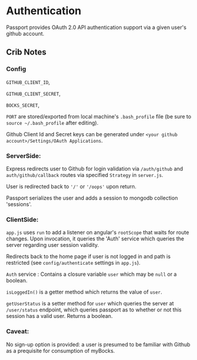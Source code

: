 # Authentication

Passport provides OAuth 2.0 API authentication support via a given user's github account.

## Crib Notes

### Config
`GITHUB_CLIENT_ID`, 

`GITHUB_CLIENT_SECRET`,

`BOCKS_SECRET`,

`PORT` are stored/exported from local machine's `.bash_profile` file (be sure to `source ~/.bash_profile` after editing).

Github Client Id and Secret keys can be generated under `<your github account>/Settings/OAuth Applications`.

### ServerSide: 
Express redirects user to Github for login validation via `/auth/github` and `auth/github/callback` routes via specified `Strategy` in `server.js`.

User is redirected back to `'/'` or `'/oops'` upon return.

Passport serializes the user and adds a session to mongodb collection 'sessions'.

### ClientSide: 
`app.js` uses `run` to add a listener on angular's `rootScope` that waits for route changes.  Upon invocation, it queries the 'Auth' service which queries the server regarding user session validity.  

Redirects back to the home page if user is not logged in and path is restricted 
(see `config/authenticate` settings in `app.js`).

`Auth` service :
Contains a closure variable `user` which may be `null` or a boolean.

`isLoggedIn()` is a getter method which returns the value of `user`.

`getUserStatus` is a setter method for `user` which queries the server at `/user/status` endpoint, which queries passport as to whether or not this session has a valid user.  Returns a boolean. 

### Caveat: 
No sign-up option is provided: a user is presumed to be familiar with Github as a prequisite for consumption of myBocks.
